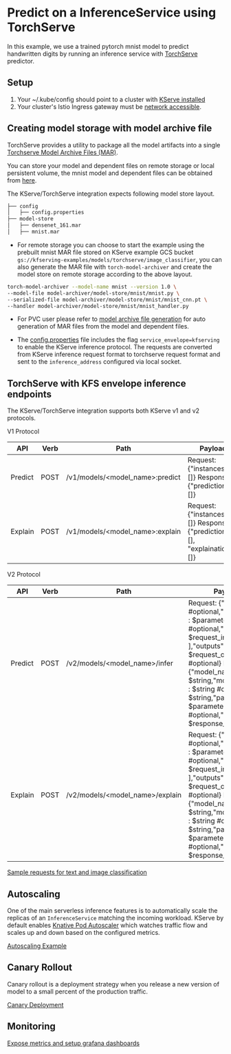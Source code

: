 # Predict on a InferenceService using TorchServe

In this example, we use a trained pytorch mnist model to predict handwritten digits by running an inference service with [TorchServe](https://github.com/pytorch/serve) predictor.

## Setup

1. Your ~/.kube/config should point to a cluster with [KServe installed](https://github.com/kserve/kserve#installation)
2. Your cluster's Istio Ingress gateway must be [network accessible](https://istio.io/latest/docs/tasks/traffic-management/ingress/ingress-control/).

## Creating model storage with model archive file

TorchServe provides a utility to package all the model artifacts into a single [Torchserve Model Archive Files (MAR)](https://github.com/pytorch/serve/blob/master/model-archiver/README.md).

You can store your model and dependent files on remote storage or local persistent volume, the mnist model and dependent files can be obtained
from [here](https://github.com/pytorch/serve/tree/master/examples/image_classifier/mnist).

The KServe/TorchServe integration expects following model store layout.

```bash
├── config
│   ├── config.properties
├── model-store
│   ├── densenet_161.mar
│   ├── mnist.mar
```

- For remote storage you can choose to start the example using the prebuilt mnist MAR file stored on KServe example GCS bucket
`gs://kfserving-examples/models/torchserve/image_classifier`,
you can also generate the MAR file with `torch-model-archiver` and create the model store on remote storage according to the above layout.

```bash
torch-model-archiver --model-name mnist --version 1.0 \
--model-file model-archiver/model-store/mnist/mnist.py \
--serialized-file model-archiver/model-store/mnist/mnist_cnn.pt \
--handler model-archiver/model-store/mnist/mnist_handler.py
```


- For PVC user please refer to [model archive file generation](./model-archiver/README.md) for auto generation of MAR files from
the model and dependent files.

- The [config.properties](./v1/config.properties) file includes the flag `service_envelope=kfserving` to enable the KServe inference protocol.
The requests are converted from KServe inference request format to torchserve request format and sent to the `inference_address` configured
via local socket.


## TorchServe with KFS envelope inference endpoints

The KServe/TorchServe integration supports both KServe v1 and v2 protocols.

V1 Protocol

| API  | Verb | Path | Payload |
| ------------- | ------------- | ------------- | ------------- |
| Predict  | POST  | /v1/models/<model_name>:predict  | Request:{"instances": []}  Response:{"predictions": []} |
| Explain  | POST  | /v1/models/<model_name>:explain  | Request:{"instances": []}  Response:{"predictions": [], "explainations": []}   ||

V2 Protocol

| API  | Verb | Path | Payload |
| ------------- | ------------- | ------------- | ------------- |
| Predict  | POST  | /v2/models/<model_name>/infer  | Request: {"id" : $string #optional,"parameters" : $parameters #optional,"inputs" : [ $request_input, ... ],"outputs" : [ $request_output, ... ] #optional}  Response:{"model_name" : $string,"model_version" : $string #optional,"id" : $string,"parameters" : $parameters #optional,"outputs" : [ $response_output, ... ]}
| Explain  | POST  | /v2/models/<model_name>/explain  | Request: {"id" : $string #optional,"parameters" : $parameters #optional,"inputs" : [ $request_input, ... ],"outputs" : [ $request_output, ... ] #optional}  Response:{"model_name" : $string,"model_version" : $string #optional,"id" : $string,"parameters" : $parameters #optional,"outputs" : [ $response_output, ... ]} ||

[Sample requests for text and image classification](https://github.com/pytorch/serve/tree/master/kubernetes/kfserving/kf_request_json)

## Autoscaling

One of the main serverless inference features is to automatically scale the replicas of an `InferenceService` matching the incoming workload.
KServe by default enables [Knative Pod Autoscaler](https://knative.dev/docs/serving/autoscaling/) which watches traffic flow and scales up and down
based on the configured metrics.

[Autoscaling Example](autoscaling/README.md)

## Canary Rollout

Canary rollout is a deployment strategy when you release a new version of model to a small percent of the production traffic.

[Canary Deployment](canary/README.md)

## Monitoring

[Expose metrics and setup grafana dashboards](metrics/README.md)


